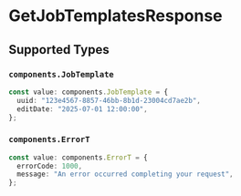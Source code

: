 # GetJobTemplatesResponse


## Supported Types

### `components.JobTemplate`

```typescript
const value: components.JobTemplate = {
  uuid: "123e4567-8857-46bb-8b1d-23004cd7ae2b",
  editDate: "2025-07-01 12:00:00",
};
```

### `components.ErrorT`

```typescript
const value: components.ErrorT = {
  errorCode: 1000,
  message: "An error occurred completing your request",
};
```

